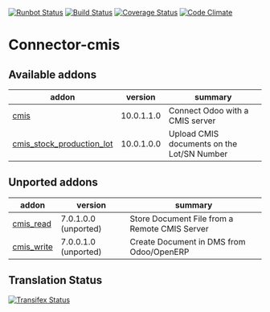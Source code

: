 [![Runbot Status](https://runbot.odoo-community.org/runbot/badge/flat/104/10.0.svg)](https://runbot.odoo-community.org/runbot/repo/github-com-oca-connector-cmis-104)
[![Build Status](https://travis-ci.org/OCA/connector-cmis.svg?branch=10.0)](https://travis-ci.org/OCA/connector-cmis)
[![Coverage Status](https://coveralls.io/repos/OCA/connector-cmis/badge.png?branch=10.0)](https://coveralls.io/r/OCA/connector-cmis?branch=10.0)
[![Code Climate](https://codeclimate.com/github/OCA/connector-cmis/badges/gpa.svg)](https://codeclimate.com/github/OCA/connector-cmis)

Connector-cmis
==============

[//]: # (addons)

Available addons
----------------
addon | version | summary
--- | --- | ---
[cmis](cmis/) | 10.0.1.1.0 | Connect Odoo with a CMIS server
[cmis_stock_production_lot](cmis_stock_production_lot/) | 10.0.1.0.0 | Upload CMIS documents on the Lot/SN Number


Unported addons
---------------
addon | version | summary
--- | --- | ---
[cmis_read](cmis_read/) | 7.0.1.0.0 (unported) | Store Document File from a Remote CMIS Server
[cmis_write](cmis_write/) | 7.0.0.1.0 (unported) | Create Document in DMS from Odoo/OpenERP

[//]: # (end addons)


Translation Status
------------------
[![Transifex Status](https://www.transifex.com/projects/p/OCA-connector-cmis-10-0/chart/image_png)](https://www.transifex.com/projects/p/OCA-connector-cmis-10-0)
